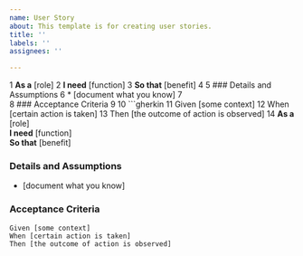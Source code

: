 ```yaml
---
name: User Story
about: This template is for creating user stories.
title: ''
labels: ''
assignees: ''

---
```


1     **As a** [role]
2     **I need** [function] 
3     **So that** [benefit] 
4
5       ### Details and Assumptions
6      * [document what you know]
7  
8       ### Acceptance Criteria
9
10     ```gherkin
11     Given [some context]
12     When [certain action is taken]
13     Then [the outcome of action is observed]
14
 **As a** [role]  
 **I need** [function]  
 **So that** [benefit]  
   
 ### Details and Assumptions
 * [document what you know]
   
 ### Acceptance Criteria  
   
 ```gherkin
 Given [some context]
 When [certain action is taken]
 Then [the outcome of action is observed]
